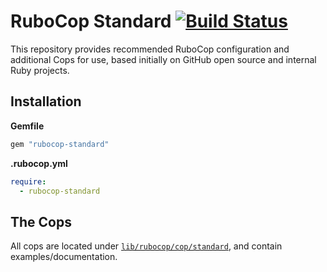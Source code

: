 # RuboCop Standard [![Build Status](https://travis-ci.org/github/rubocop-standard.svg?branch=master)](https://travis-ci.org/github/rubocop-standard)

This repository provides recommended RuboCop configuration and additional Cops for use, based initially on GitHub open source and internal Ruby projects.

## Installation

**Gemfile**

``` ruby
gem "rubocop-standard"
```

**.rubocop.yml**

``` yaml
require:
  - rubocop-standard
```

## The Cops

All cops are located under [`lib/rubocop/cop/standard`](lib/rubocop/cop/standard), and contain examples/documentation.

